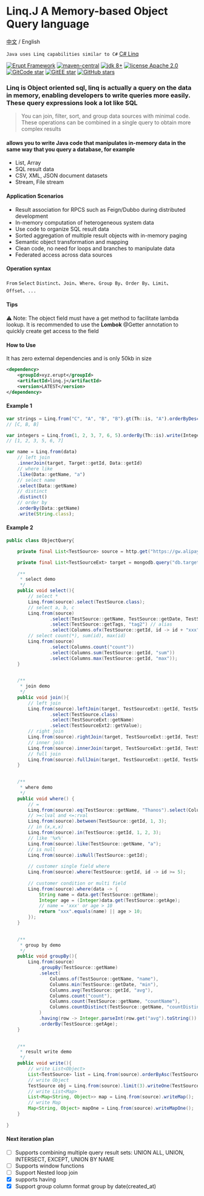 # Linq.J A Memory-based Object Query language
[中文](./README-zh.md) / English

`Java uses Linq capabilities similar to C#` [C# Linq](https://learn.microsoft.com/zh-cn/dotnet/csharp/linq/)

<p>
    <a href="https://www.erupt.xyz" target="_blank"><img src="https://img.shields.io/badge/Linq.J-brightgreen" alt="Erupt Framework" /></a>
    <a href="https://mvnrepository.com/search?q=linq.j"><img src="https://img.shields.io/maven-central/v/xyz.erupt/linq.j" alt="maven-central" /></a>
    <a href="https://www.oracle.com/technetwork/java/javase/downloads/index.html"><img src="https://img.shields.io/badge/JDK-8+-green.svg" alt="jdk 8+" /></a>
    <a href="./LICENSE"><img src="https://img.shields.io/badge/license-MIT-blue" alt="license Apache 2.0"></a>
    <a href='https://gitcode.com/erupts/Linq.J'><img src='https://gitcode.com/erupts/linq.j/star/badge.svg' alt='GitCode star' /></a>
    <a href='https://gitee.com/erupt/linq/stargazers'><img src='https://gitee.com/erupt/linq/badge/star.svg?theme=gray' alt='GitEE star' /></a>
    <a href="https://github.com/erupts/linq.j"><img src="https://img.shields.io/github/stars/erupts/linq.j?style=social" alt="GitHub stars" /></a>
</p>

### Linq is Object oriented sql, linq is actually a query on the data in memory, enabling developers to write queries more easily. These query expressions look a lot like SQL

> You can join, filter, sort, and group data sources with minimal code. These operations can be combined in a single query to obtain more complex results

#### allows you to write Java code that manipulates in-memory data in the same way that you query a database, for example
- List, Array
- SQL result data
- CSV, XML, JSON document datasets
- Stream, File stream

#### Application Scenarios
- Result association for RPCS such as Feign/Dubbo during distributed development
- In-memory computation of heterogeneous system data
- Use code to organize SQL result data
- Sorted aggregation of multiple result objects with in-memory paging
- Semantic object transformation and mapping
- Clean code, no need for loops and branches to manipulate data
- Federated access across data sources

#### Operation syntax
`From` `Select` `Distinct`、`Join`、`Where`、`Group By`、`Order By`、`Limit`、`Offset`、`...`

#### Tips
⚠️ Note: The object field must have a get method to facilitate lambda lookup. It is recommended to use the **Lombok** @Getter annotation to quickly create get access to the field

#### How to Use
It has zero external dependencies and is only 50kb in size
```xml
<dependency>
    <groupId>xyz.erupt</groupId>
    <artifactId>linq.j</artifactId>
    <version>LATEST</version>
</dependency>
```

#### Example 1
```javascript
var strings = Linq.from("C", "A", "B", "B").gt(Th::is, "A").orderByDesc(Th::is).write(String.class);
// [C, B, B]

var integers = Linq.from(1, 2, 3, 7, 6, 5).orderBy(Th::is).write(Integer.class);
// [1, 2, 3, 5, 6, 7]

var name = Linq.from(data)
    // left join
    .innerJoin(target, Target::getId, Data::getId)
    // where like
    .like(Data::getName, "a")
    // select name
    .select(Data::getName)
    // distinct
    .distinct()
    // order by 
    .orderBy(Data::getName)
    .write(String.class);

```

#### Example 2
```java
public class ObjectQuery{

    private final List<TestSource> source = http.get("https://gw.alipayobjects.com/os/antfincdn/v6MvZBUBsQ/column-data.json");

    private final List<TestSourceExt> target = mongodb.query("db.target.find()");
    
    /**
     * select demo
     */
    public void select(){
        // select *
        Linq.from(source).select(TestSource.class);
        // select a, b, c
        Linq.from(source)
                .select(TestSource::getName, TestSource::getDate, TestSource::getTags)
                .select(TestSource::getTags, "tag2") // alias
                .select(Columns.ofx(TestSource::getId, id -> id + "xxx")); // value convert
        // select count(*), sum(id), max(id) 
        Linq.from(source)
                .select(Columns.count("count"))
                .select(Columns.sum(TestSource::getId, "sum"))
                .select(Columns.max(TestSource::getId, "max"));
    }

    
    /**
     * join demo
     */
    public void join(){
        // left join
        Linq.from(source).leftJoin(target, TestSourceExt::getId, TestSource::getId)
                .select(TestSource.class)
                .select(TestSourceExt::getName)
                .select(TestSourceExt2::getValue);
        // right join
        Linq.from(source).rightJoin(target, TestSourceExt::getId, TestSource::getId);
        // inner join
        Linq.from(source).innerJoin(target, TestSourceExt::getId, TestSource::getId);
        // full join
        Linq.from(source).fullJoin(target, TestSourceExt::getId, TestSource::getId);
    }

    
    /**
     * where demo
     */
    public void where() {
        // =
        Linq.from(source).eq(TestSource::getName, "Thanos").select(Columns.count(countAlias)).writeOne(Integer.class);
        // >=:lval and <=:rval
        Linq.from(source).between(TestSource::getId, 1, 3);
        // in (x,x,x)
        Linq.from(source).in(TestSource::getId, 1, 2, 3);
        // like '%x%'
        Linq.from(source).like(TestSource::getName, "a");
        // is null
        Linq.from(source).isNull(TestSource::getId);
        
        // customer single field where
        Linq.from(source).where(TestSource::getId, id -> id >= 5);
        
        // customer condition or multi field
        Linq.from(source).where(data -> {
            String name = data.get(TestSource::getName);
            Integer age = (Integer)data.get(TestSource::getAge);
            // name = 'xxx' or age > 10
            return "xxx".equals(name) || age > 10;
        });
    }

    
    /**
     * group by demo
     */
    public void groupBy(){
        Linq.from(source)
            .groupBy(TestSource::getName)
            .select(
                Columns.of(TestSource::getName, "name"),
                Columns.min(TestSource::getDate, "min"),
                Columns.avg(TestSource::getId, "avg"),
                Columns.count("count"),
                Columns.count(TestSource::getName, "countName"),
                Columns.countDistinct(TestSource::getName, "countDistinct")
            )
            .having(row -> Integer.parseInt(row.get("avg").toString()) > 2)
            .orderBy(TestSource::getAge);
    }

    
    /**
     * result write demo
     */
    public void write(){
        // write List<Object>
        List<TestSource> list = Linq.from(source).orderByAsc(TestSource::getDate).write(TestSource.class);
        // write Object
        TestSource obj = Linq.from(source).limit(3).writeOne(TestSource.class);
        // write List<Map>
        List<Map<String, Object>> map = Linq.from(source).writeMap();
        // write Map
        Map<String, Object> mapOne = Linq.from(source).writeMapOne();
    }
    
}

```

#### Next iteration plan

- [ ] Supports combining multiple query result sets: UNION ALL, UNION, INTERSECT, EXCEPT, UNION BY NAME
- [ ] Supports window functions
- [ ] Support Nested loop join
- [x] supports having
- [x] Support group column format group by date(created_at)